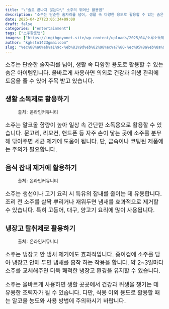 ```yaml
---
title: "\"술로 끝나지 않는다\" 소주의 뛰어난 활용법"
description: "소주는 단순한 술자리를 넘어, 생활 속 다양한 용도로 활용할 수 있는 숨은 아이템입니다. 올바르게 사용하면 의외로 건강과 위생 관리에 도움을 줄 수 있어 주목 받고 있습니다."
date: 2025-04-27T23:05:34+09:00
draft: false
categories: ["entertainment"]
tags: ["소주활용법"]
images: ["https://ingihgoyonet.site/wp-content/uploads/2025/04/소루소독제-1024x683.png", "https://ingihgoyonet.site/wp-content/uploads/2025/04/소주음식잡내-1024x683.png", "https://ingihgoyonet.site/wp-content/uploads/2025/04/냉장고탈취효과-1024x683.png"]
author: "kgkstn1423gmailcom"
slug: "%ec%88%a0%eb%a1%9c-%eb%81%9d%eb%82%98%ec%a7%80-%ec%95%8a%eb%8a%94%eb%8b%a4-%ec%86%8c%ec%a3%bc%ec%9d%98-%eb%9b%b0%ec%96%b4%eb%82%9c-%ed%99%9c%ec%9a%a9%eb%b2%95"
---
```


<p style="font-size:18px">소주는 단순한 술자리를 넘어, 생활 속 다양한 용도로 활용할 수 있는 숨은 아이템입니다. 올바르게 사용하면 의외로 건강과 위생 관리에 도움을 줄 수 있어 주목 받고 있습니다.</p> <h2 >생활 소독제로 활용하기</h2> <figure ><img src="https://ingihgoyonet.site/wp-content/uploads/2025/04/소루소독제-1024x683.png" alt="" style="aspect-ratio:16/9;object-fit:cover"/><figcaption >출처 : 온라인커뮤니티</figcaption></figure> <p style="font-size:18px">소주는 알코올 함량이 높아 일상 속 간단한 소독용으로 활용할 수 있습니다. 문고리, 리모컨, 핸드폰 등 자주 손이 닿는 곳에 소주를 분무해 닦아주면 세균 제거에 도움이 됩니다. 단, 금속이나 코팅된 제품에는 주의가 필요합니다.</p> <h2 >음식 잡내 제거에 활용하기</h2> <figure ><img src="https://ingihgoyonet.site/wp-content/uploads/2025/04/소주음식잡내-1024x683.png" alt="" style="aspect-ratio:16/9;object-fit:cover"/><figcaption >출처 : 온라인커뮤니티</figcaption></figure> <p style="font-size:18px">소주는 생선이나 고기 요리 시 특유의 잡내를 줄이는 데 유용합니다. 조리 전 소주를 살짝 뿌리거나 재워두면 냄새를 효과적으로 제거할 수 있습니다. 특히 고등어, 대구, 양고기 요리에 많이 사용됩니다.</p> <h2 >냉장고 탈취제로 활용하기</h2> <figure ><img src="https://ingihgoyonet.site/wp-content/uploads/2025/04/냉장고탈취효과-1024x683.png" alt="" style="aspect-ratio:16/9;object-fit:cover"/><figcaption >출처 : 온라인커뮤니티</figcaption></figure> <p style="font-size:18px">소주는 냉장고 안 냄새 제거에도 효과적입니다. 종이컵에 소주를 담아 냉장고 안에 두면 냄새를 흡착 하는 작용을 합니다. 약 2~3일마다 소주를 교체해주면 더욱 쾌적한 냉장고 환경을 유지할 수 있습니다.</p> <p style="font-size:18px">소주는 올바르게 사용하면 생활 곳곳에서 건강과 위생을 챙기는 데 유용한 조력자가 될 수 있습니다. 다만, 식용 이외 용도로 활용할 때는 알코올 농도와 사용 방법에 주의하시기 바랍니다.</p>